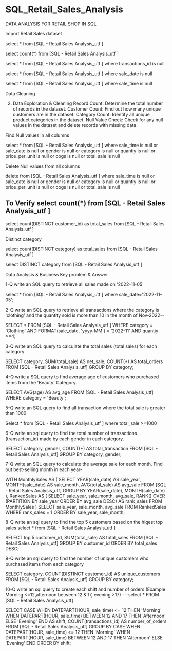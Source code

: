 # SQL_Retail_Sales_Analysis
DATA ANALYSIS FOR RETAIL SHOP IN SQL

Import Retail Sales dataset

select * from [SQL - Retail Sales Analysis_utf ]

select count(*) from [SQL - Retail Sales Analysis_utf ]

select * from [SQL - Retail Sales Analysis_utf ]
	where transactions_id is null

select * from [SQL - Retail Sales Analysis_utf ]
where sale_date is null

select * from [SQL - Retail Sales Analysis_utf ]
where sale_time is null



Data Cleaning

2. Data Exploration & Cleaning
Record Count: Determine the total number of records in the dataset.
Customer Count: Find out how many unique customers are in the dataset.
Category Count: Identify all unique product categories in the dataset.
Null Value Check: Check for any null values in the dataset and delete records with missing data.

Find Null values in all columns

select * from [SQL - Retail Sales Analysis_utf ]
where sale_time is null
or
sale_date is null
or
gender is null
or
category is null
or
quantiy is null
or
price_per_unit is null
or
cogs is null
or
total_sale is null


Delete Null values from all columns

delete from [SQL - Retail Sales Analysis_utf ]
where sale_time is null
or
sale_date is null
or
gender is null
or
category is null
or
quantiy is null
or
price_per_unit is null
or
cogs is null
or
total_sale is null

To Verify
select count(*) from [SQL - Retail Sales Analysis_utf ]
-------------------------------------------------------------------
select count(DISTINCT customer_id) as total_sales from [SQL - Retail Sales Analysis_utf ]

Distinct category

select count(DISTINCT category) as total_sales from [SQL - Retail Sales Analysis_utf ]

select DISTINCT category from [SQL - Retail Sales Analysis_utf ]


Data Analysis & Business Key problem & Answer

1-Q write an SQL query to retrieve all sales made on '2022-11-05'

select * from [SQL - Retail Sales Analysis_utf ]
where sale_date='2022-11-05';


2-Q write an SQL query to retrieve all transactions where the category is 'clothing' and the quantity sold is more than 10 in the
month of Nov-2022--

SELECT *
FROM [SQL - Retail Sales Analysis_utf ]
WHERE category = 'Clothing'
AND FORMAT(sale_date, 'yyyy-MM') = '2022-11'
AND quantiy >=4;


3-Q write an SQL query to calculate the total sales (total sales) for each category

SELECT 
  category,
  SUM(total_sale) AS net_sale,
  COUNT(*) AS total_orders
FROM [SQL - Retail Sales Analysis_utf]
GROUP BY category;

4-Q write a SQL query to find average age of customers who purchased items from the 'Beauty' Category.

SELECT 
  AVG(age) AS avg_age
FROM [SQL - Retail Sales Analysis_utf]
WHERE category = 'Beauty';


5-Q write an SQL query to find all transaction where the total sale is greater than 1000

Select * from [SQL - Retail Sales Analysis_utf ]
where total_sale >=1000


6-Q write an sql query to find the total number of transactions (transaction_id) made by each gender in each category.


SELECT 
  category, 
  gender, 
  COUNT(*) AS total_transaction
FROM [SQL - Retail Sales Analysis_utf]
GROUP BY category, gender;


7-Q write an SQL query to calculate the average sale for each month. Find out best-selling month in each year-

WITH MonthlySales AS (
  SELECT 
    YEAR(sale_date) AS sale_year,
    MONTH(sale_date) AS sale_month,
    AVG(total_sale) AS avg_sale
  FROM [SQL - Retail Sales Analysis_utf]
  GROUP BY YEAR(sale_date), MONTH(sale_date)
),
RankedSales AS (
  SELECT 
    sale_year,
    sale_month,
    avg_sale,
    RANK() OVER (PARTITION BY sale_year ORDER BY avg_sale DESC) AS rank_sales
  FROM MonthlySales
)
SELECT 
  sale_year,
  sale_month,
  avg_sale
FROM RankedSales
WHERE rank_sales = 1
ORDER BY sale_year, sale_month;



8-Q write an sql query to find the top 5 customers based on the higest top sales
select * from [SQL - Retail Sales Analysis_utf ]


SELECT top 5
    customer_id,
    SUM(total_sale) AS total_sales
FROM [SQL - Retail Sales Analysis_utf]
GROUP BY customer_id
ORDER BY total_sales DESC;


9-Q write an sql query to find the number of unique customers who purchased items from each category


SELECT 
    category,
    COUNT(DISTINCT customer_id) AS unique_customers
FROM [SQL - Retail Sales Analysis_utf]
GROUP BY category;

10-Q write an sql query to create each shift and number of orders (Example Morning <=12,afternoon between 12 & 17, evening >17)
---select * FROM [SQL - Retail Sales Analysis_utf]

SELECT 
    CASE
        WHEN DATEPART(HOUR, sale_time) <= 12 THEN 'Morning'
        WHEN DATEPART(HOUR, sale_time) BETWEEN 12 AND 17 THEN 'Afternoon'
        ELSE 'Evening'
    END AS shift,
    COUNT(transactions_id) AS number_of_orders
FROM [SQL - Retail Sales Analysis_utf]
GROUP BY 
    CASE
        WHEN DATEPART(HOUR, sale_time) <= 12 THEN 'Morning'
        WHEN DATEPART(HOUR, sale_time) BETWEEN 12 AND 17 THEN 'Afternoon'
        ELSE 'Evening'
    END
ORDER BY shift;
